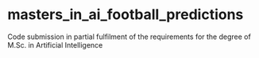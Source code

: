 # masters_in_ai_football_predictions
Code submission in partial fulfilment of the requirements for the degree of M.Sc. in Artificial Intelligence
